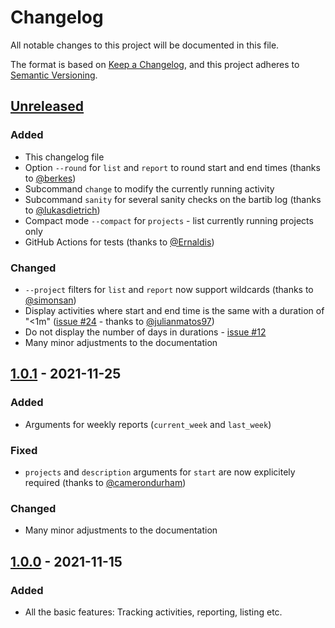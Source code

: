 # Changelog

All notable changes to this project will be documented in this file.

The format is based on [Keep a Changelog](https://keepachangelog.com/en/1.1.0/),
and this project adheres to [Semantic Versioning](https://semver.org/spec/v2.0.0.html).

## [Unreleased]

### Added

- This changelog file
- Option `--round` for `list` and `report` to round start and end times (thanks to [@berkes](https://github.com/berkes))
- Subcommand `change` to modify the currently running activity
- Subcommand `sanity` for several sanity checks on the bartib log (thanks to [@lukasdietrich](https://github.com/lukasdietrich))
- Compact mode `--compact` for `projects` - list currently running projects only
- GitHub Actions for tests (thanks to [@Ernaldis](https://github.com/Ernaldis))

### Changed

- `--project` filters for `list` and `report` now support wildcards (thanks to [@simonsan](https://github.com/simonsan))
- Display activities where start and end time is the same with a duration of "&lt;1m" ([issue #24](https://github.com/nikolassv/bartib/issues/24) - thanks to [@julianmatos97](https://github.com/julianmatos97))
- Do not display the number of days in durations - [issue #12](https://github.com/nikolassv/bartib/issues/12)
- Many minor adjustments to the documentation

## [1.0.1] - 2021-11-25

### Added

- Arguments for weekly reports (`current_week` and `last_week`)

### Fixed

- `projects` and `description` arguments for `start` are now explicitely required (thanks to [@camerondurham](https://github.com/camerondurham))

### Changed

- Many minor adjustments to the documentation

## [1.0.0] - 2021-11-15

### Added

- All the basic features: Tracking activities, reporting, listing etc.

[unreleased]: https://github.com/nikolassv/bartib/compare/v1.0.1...HEAD
[1.0.1]: https://github.com/nikolassv/bartib/compare/v1.0.0...v1.0.1
[1.0.0]: https://github.com/nikolassv/bartib/releases/tag/v1.0.0
